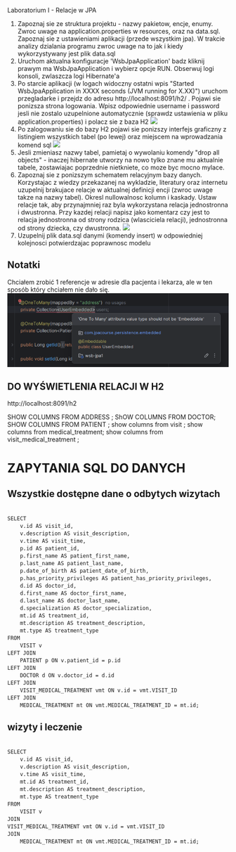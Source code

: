 ﻿Laboratorium I - Relacje w JPA

1. Zapoznaj sie ze struktura projektu - nazwy pakietow, encje, enumy. Zwroc uwage na application.properties w resources, oraz na data.sql. Zapoznaj sie z ustawieniami aplikacji (przede wszystkim jpa). W trakcie analizy dzialania programu zwroc uwage na to jak i kiedy wykorzystywany jest plik data.sql
2. Uruchom aktualna konfiguracje 'WsbJpaApplication' badz kliknij prawym ma WsbJpaApplication i wybierz opcje RUN. Obserwuj logi konsoli, zwlaszcza logi Hibernate'a
3. Po starcie aplikacji (w logach widoczny ostatni wpis "Started WsbJpaApplication in XXXX seconds (JVM running for X.XX)") uruchom przegladarke i przejdz do adresu http://localhost:8091/h2/ . Pojawi sie ponizsza strona logowania. Wpisz odpowiednie username i password jesli nie zostalo uzupelnione automatycznie (sprawdz ustawienia w pliku application.properties) i polacz sie z baza H2
![](H2_console.png)
4. Po zalogowaniu sie do bazy H2 pojawi sie ponizszy interfejs graficzny z listingiem wszystkich tabel (po lewej) oraz miejscem na wprowadzania komend sql
![](H2_console_tables.png)
5. Jesli zmieniasz nazwy tabel, pamietaj o wywolaniu komendy "drop all objects" - inaczej hibernate utworzy na nowo tylko znane mu aktualnie tabele, zostawiajac poprzednie nietkniete, co moze byc mocno mylace.
6. Zapoznaj sie z ponizszym schematem relacyjnym bazy danych. Korzystajac z wiedzy przekazanej na wykladzie, literatury oraz internetu uzupelnij brakujace relacje w aktualnej definicji encji (zwroc uwage takze na nazwy tabel). Okresl nullowalnosc kolumn i kaskady. 
Ustaw relacje tak, aby przynajmniej raz byla wykorzystana relacja jednostronna i dwustronna.
Przy kazdej relacji napisz jako komentarz czy jest to relacja jednostronna od strony rodzica (wlasciciela relacji), jednostronna od strony dziecka, czy dwustronna.
   ![](db_schema.png)
7. Uzupelnij plik data.sql danymi (komendy insert) w odpowiedniej kolejnosci potwierdzajac poprawnosc modelu

## Notatki 
Chciałem zrobić 1  referencje w adresie dla pacjenta i lekarza, ale w ten sposób który chciałem nie dało się.
![img.png](img.png)


## DO WYŚWIETLENIA RELACJI W H2 
http://localhost:8091/h2

SHOW COLUMNS FROM ADDRESS ;
ShOW COLUMNS FROM DOCTOR;
SHOW COLUMNS FROM PATIENT ;
show columns from visit ;
show columns from medical_treatment;
show columns from visit_medical_treatment ;

# ZAPYTANIA SQL DO DANYCH

## Wszystkie dostępne dane o odbytych wizytach
<code>
SELECT 
    v.id AS visit_id,
    v.description AS visit_description,
    v.time AS visit_time,
    p.id AS patient_id,
    p.first_name AS patient_first_name,
    p.last_name AS patient_last_name,
    p.date_of_birth AS patient_date_of_birth,
    p.has_priority_privileges AS patient_has_priority_privileges,
    d.id AS doctor_id,
    d.first_name AS doctor_first_name,
    d.last_name AS doctor_last_name,
    d.specialization AS doctor_specialization,
    mt.id AS treatment_id,
    mt.description AS treatment_description,
    mt.type AS treatment_type
FROM 
    VISIT v
LEFT JOIN 
    PATIENT p ON v.patient_id = p.id
LEFT JOIN 
    DOCTOR d ON v.doctor_id = d.id
LEFT JOIN 
    VISIT_MEDICAL_TREATMENT vmt ON v.id = vmt.VISIT_ID
LEFT JOIN 
    MEDICAL_TREATMENT mt ON vmt.MEDICAL_TREATMENT_ID = mt.id;
</code>

## wizyty i leczenie
<code>
SELECT
    v.id AS visit_id,
    v.description AS visit_description,
    v.time AS visit_time,
    mt.id AS treatment_id,
    mt.description AS treatment_description,
    mt.type AS treatment_type
FROM
    VISIT v
JOIN
VISIT_MEDICAL_TREATMENT vmt ON v.id = vmt.VISIT_ID
JOIN
    MEDICAL_TREATMENT mt ON vmt.MEDICAL_TREATMENT_ID = mt.id;

</code>
    